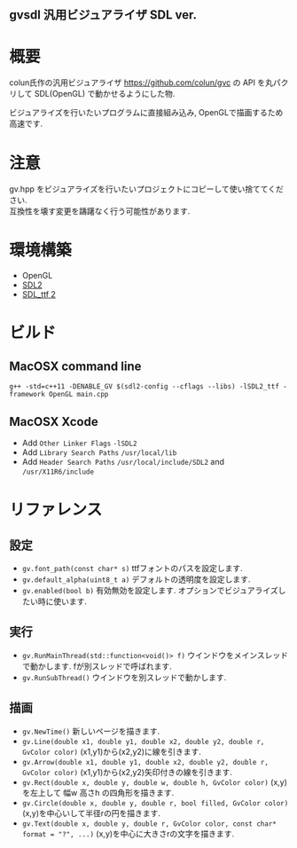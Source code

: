gvsdl 汎用ビジュアライザ SDL ver.
-----

# 概要
colun氏作の汎用ビジュアライザ https://github.com/colun/gvc の API を丸パクリして SDL(OpenGL) で動かせるようにした物.

ビジュアライズを行いたいプログラムに直接組み込み, OpenGLで描画するため高速です.

# 注意
gv.hpp をビジュアライズを行いたいプロジェクトにコピーして使い捨ててください.  
互換性を壊す変更を躊躇なく行う可能性があります. 

# 環境構築
- OpenGL
- [SDL2](https://www.libsdl.org/)
- [SDL_ttf 2](https://www.libsdl.org/projects/SDL_ttf/)

# ビルド
## MacOSX command line
```
g++ -std=c++11 -DENABLE_GV $(sdl2-config --cflags --libs) -lSDL2_ttf -framework OpenGL main.cpp 
```

## MacOSX Xcode
- Add `Other Linker Flags` `-lSDL2`
- Add `Library Search Paths` `/usr/local/lib`
- Add `Header Search Paths` `/usr/local/include/SDL2` and `/usr/X11R6/include`

# リファレンス
## 設定
- `gv.font_path(const char* s)` ttfフォントのパスを設定します.
- `gv.default_alpha(uint8_t a)` デフォルトの透明度を設定します.
- `gv.enabled(bool b)` 有効無効を設定します. オプションでビジュアライズしたい時に使います.

## 実行
- `gv.RunMainThread(std::function<void()> f)` ウインドウをメインスレッドで動かします. fが別スレッドで呼ばれます.
- `gv.RunSubThread()` ウインドウを別スレッドで動かします.

## 描画
- `gv.NewTime()` 新しいページを描きます.
- `gv.Line(double x1, double y1, double x2, double y2, double r, GvColor color)` (x1,y1)から(x2,y2)に線を引きます.
- `gv.Arrow(double x1, double y1, double x2, double y2, double r, GvColor color)` (x1,y1)から(x2,y2)矢印付きの線を引きます.
- `gv.Rect(double x, double y, double w, double h, GvColor color)` (x,y)を左上して 幅w 高さh の四角形を描きます.
- `gv.Circle(double x, double y, double r, bool filled, GvColor color)` (x,y)を中心いして半径rの円を描きます.
- `gv.Text(double x, double y, double r, GvColor color, const char* format = "?", ...)` (x,y)を中心に大きさrの文字を描きます.
